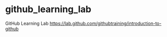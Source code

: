 # github_learning_lab
GitHub Learning Lab
https://lab.github.com/githubtraining/introduction-to-github
